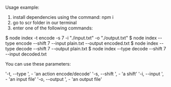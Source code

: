 Usage example:

1. install dependencies using the command: npm i
2. go to scr folder in our terminal
3. enter one of the following commands:

  $ node index -t encode -s 7 -i "./input.txt" -o "./output.txt"
  $ node index --type encode --shift 7 --input plain.txt --output encoded.txt
  $ node index --type decode --shift 7  --output plain.txt
  $ node index --type decode --shift 7 --input decoded.txt

  You can use these parameters:

  '-t, --type <string>', - 'an action encode/decode'
  '-s, --shift <number>', - 'a shift'
  '-i, --input <string>', - 'an input file'
  '-o, --output <string>', - 'an output file'
